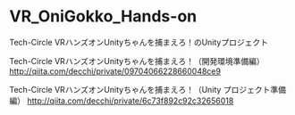 # VR_OniGokko_Hands-on
Tech-Circle VRハンズオンUnityちゃんを捕まえろ！のUnityプロジェクト

Tech-Circle VRハンズオンUnityちゃんを捕まえろ！（開発環境準備編）      
http://qiita.com/decchi/private/09704066228660048ce9

Tech-Circle VRハンズオンUnityちゃんを捕まえろ！（Unity プロジェクト準備編）
http://qiita.com/decchi/private/6c73f892c92c32656018
